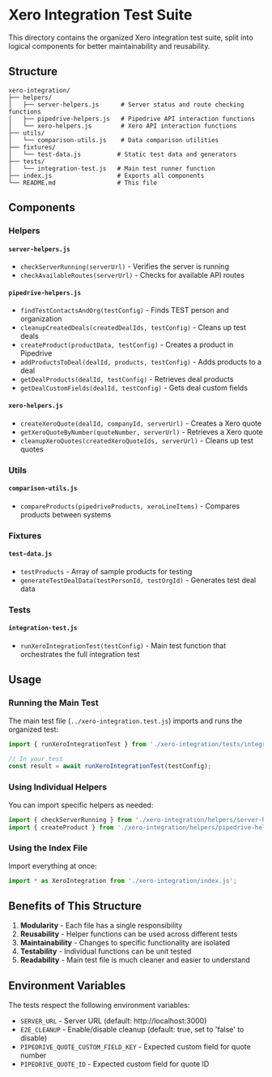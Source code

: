 # Xero Integration Test Suite

This directory contains the organized Xero integration test suite, split into logical components for better maintainability and reusability.

## Structure

```
xero-integration/
├── helpers/
│   ├── server-helpers.js      # Server status and route checking functions
│   ├── pipedrive-helpers.js   # Pipedrive API interaction functions
│   └── xero-helpers.js        # Xero API interaction functions
├── utils/
│   └── comparison-utils.js    # Data comparison utilities
├── fixtures/
│   └── test-data.js          # Static test data and generators
├── tests/
│   └── integration-test.js   # Main test runner function
├── index.js                  # Exports all components
└── README.md                 # This file
```

## Components

### Helpers

#### `server-helpers.js`
- `checkServerRunning(serverUrl)` - Verifies the server is running
- `checkAvailableRoutes(serverUrl)` - Checks for available API routes

#### `pipedrive-helpers.js`
- `findTestContactsAndOrg(testConfig)` - Finds TEST person and organization
- `cleanupCreatedDeals(createdDealIds, testConfig)` - Cleans up test deals
- `createProduct(productData, testConfig)` - Creates a product in Pipedrive
- `addProductsToDeal(dealId, products, testConfig)` - Adds products to a deal
- `getDealProducts(dealId, testConfig)` - Retrieves deal products
- `getDealCustomFields(dealId, testConfig)` - Gets deal custom fields

#### `xero-helpers.js`
- `createXeroQuote(dealId, companyId, serverUrl)` - Creates a Xero quote
- `getXeroQuoteByNumber(quoteNumber, serverUrl)` - Retrieves a Xero quote
- `cleanupXeroQuotes(createdXeroQuoteIds, serverUrl)` - Cleans up test quotes

### Utils

#### `comparison-utils.js`
- `compareProducts(pipedriveProducts, xeroLineItems)` - Compares products between systems

### Fixtures

#### `test-data.js`
- `testProducts` - Array of sample products for testing
- `generateTestDealData(testPersonId, testOrgId)` - Generates test deal data

### Tests

#### `integration-test.js`
- `runXeroIntegrationTest(testConfig)` - Main test function that orchestrates the full integration test

## Usage

### Running the Main Test

The main test file (`../xero-integration.test.js`) imports and runs the organized test:

```javascript
import { runXeroIntegrationTest } from './xero-integration/tests/integration-test.js';

// In your test
const result = await runXeroIntegrationTest(testConfig);
```

### Using Individual Helpers

You can import specific helpers as needed:

```javascript
import { checkServerRunning } from './xero-integration/helpers/server-helpers.js';
import { createProduct } from './xero-integration/helpers/pipedrive-helpers.js';
```

### Using the Index File

Import everything at once:

```javascript
import * as XeroIntegration from './xero-integration/index.js';
```

## Benefits of This Structure

1. **Modularity** - Each file has a single responsibility
2. **Reusability** - Helper functions can be used across different tests
3. **Maintainability** - Changes to specific functionality are isolated
4. **Testability** - Individual functions can be unit tested
5. **Readability** - Main test file is much cleaner and easier to understand

## Environment Variables

The tests respect the following environment variables:

- `SERVER_URL` - Server URL (default: http://localhost:3000)
- `E2E_CLEANUP` - Enable/disable cleanup (default: true, set to 'false' to disable)
- `PIPEDRIVE_QUOTE_CUSTOM_FIELD_KEY` - Expected custom field for quote number
- `PIPEDRIVE_QUOTE_ID` - Expected custom field for quote ID 